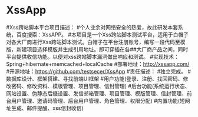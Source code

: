 # XssApp
#Xss跨站脚本平台项目描述：
#个人业余对网络安全的热爱，故此研发本套系统，百度搜索：XssAPP。
#本项目是一个Xss跨站脚本测试平台，适用于白帽子对各大厂商进行Xss跨站脚本测试。白帽子在平台注册账号，编写一段代码至模版，新建项目选择模版并生成引用地址。即可穿插在各##大厂商产品之间，同时平台提供收信功能。以便对xss跨站脚本漏洞做出响应和测试。
#实现技术：Spring+hibernate+memcached+localCache
#部署地址：http://xssapp.com/
#开源地址：https://github.com/testsecer/XssApp
#责任描述：
#独立完成。
#数据库设计、框架搭建、寻找前端UI框架
#用户功能(登录、注册、找回密码、修改密码、修改资料、模版管理、项目管理、信封管理)
#后台功能(系统运行状态、网站设置、伪静态后缀设置、发信邮箱管理、项目管理、模版管理、信封管理、前台用户管理、邀请码管理、后台用户管理、角色管理、权限分配)
#内置功能(短网址生成、邮件提醒、xss信封收信)
